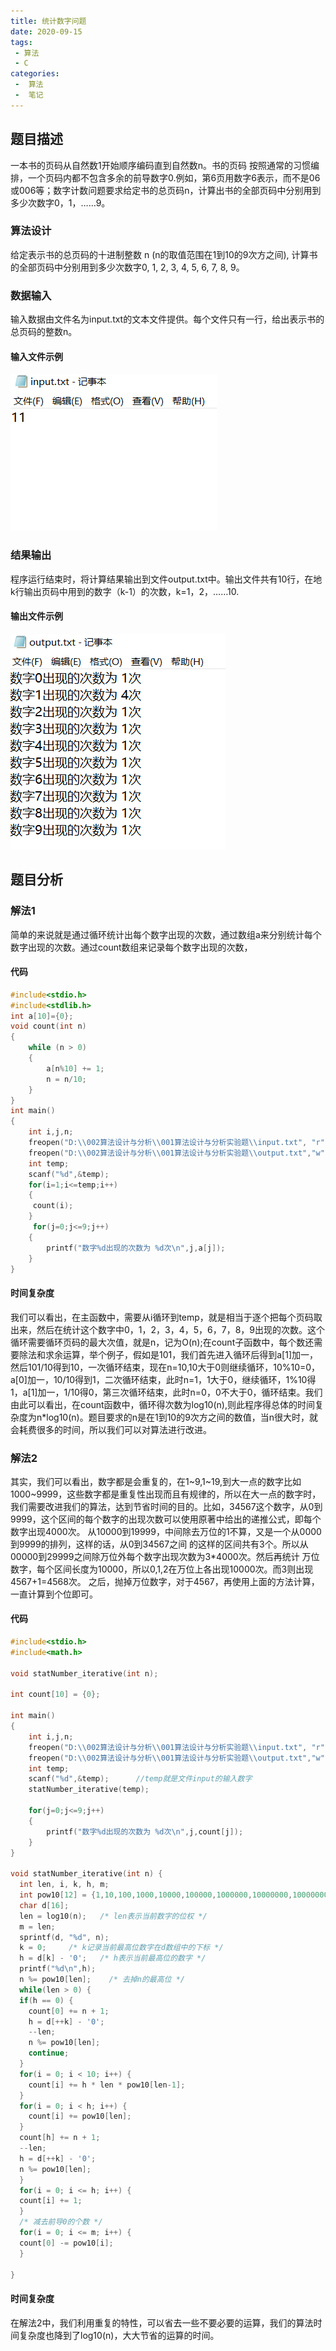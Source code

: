 ```yaml
---
title: 统计数字问题
date: 2020-09-15
tags:
 - 算法
 - C
categories:
 -  算法
 -  笔记
---
```



## 题目描述

一本书的页码从自然数1开始顺序编码直到自然数n。书的页码 按照通常的习惯编排，一个页码内都不包含多余的前导数字0.例如，第6页用数字6表示，而不是06或006等；数字计数问题要求给定书的总页码n，计算出书的全部页码中分别用到多少次数字0，1，……9。

### 算法设计

给定表示书的总页码的十进制整数 n (n的取值范围在1到10的9次方之间), 计算书的全部页码中分别用到多少次数字0, 1, 2, 3, 4, 5, 6, 7, 8, 9。

### 数据输入

输入数据由文件名为input.txt的文本文件提供。每个文件只有一行，给出表示书的总页码的整数n。

#### 输入文件示例

![输入文件](../images/image7.png)

### 结果输出

程序运行结束时，将计算结果输出到文件output.txt中。输出文件共有10行，在地k行输出页码中用到的数字（k-1）的次数，k=1，2，……10.

#### 输出文件示例

![输出文件](../images/snipaste_2020_09_15_23_06_47.png)

## 题目分析

### 解法1
简单的来说就是通过循环统计出每个数字出现的次数，通过数组a来分别统计每个数字出现的次数。通过count数组来记录每个数字出现的次数，

#### 代码 
```c
#include<stdio.h>
#include<stdlib.h>
int a[10]={0};	
void count(int n)
{
    while (n > 0)
    {
        a[n%10] += 1;
        n = n/10;
    }
}
int main()
{
	int i,j,n;
	freopen("D:\\002算法设计与分析\\001算法设计与分析实验题\\input.txt", "r", stdin);           
	freopen("D:\\002算法设计与分析\\001算法设计与分析实验题\\output.txt","w",stdout) ; 
    int temp;
	scanf("%d",&temp);              
	for(i=1;i<=temp;i++) 
	{
	 count(i); 
    }
	 for(j=0;j<=9;j++)
	{
	    printf("数字%d出现的次数为 %d次\n",j,a[j]);
	}	         
}

```

#### 时间复杂度
我们可以看出，在主函数中，需要从i循环到temp，就是相当于逐个把每个页码取出来，然后在统计这个数字中0，1，2，3，4，5，6，7，8，9出现的次数。这个循环需要循环页码的最大次值，就是n，记为O(n);在count子函数中，每个数还需要除法和求余运算，举个例子，假如是101，我们首先进入循环后得到a[1]加一，然后101/10得到10，一次循环结束，现在n=10,10大于0则继续循环，10%10=0，a[0]加一，10/10得到1，二次循环结束，此时n=1，1大于0，继续循环，1%10得1，a[1]加一，1/10得0，第三次循环结束，此时n=0，0不大于0，循环结束。我们由此可以看出，在count函数中，循环得次数为log10(n),则此程序得总体的时间复杂度为n*log10(n)。题目要求的n是在1到10的9次方之间的数值，当n很大时，就会耗费很多的时间，所以我们可以对算法进行改进。

### 解法2
其实，我们可以看出，数字都是会重复的，在1~9,1~19,到大一点的数字比如1000~9999，这些数字都是重复性出现而且有规律的，所以在大一点的数字时，我们需要改进我们的算法，达到节省时间的目的。比如，34567这个数字，从0到9999，这个区间的每个数字的出现次数可以使用原著中给出的递推公式，即每个数字出现4000次。
从10000到19999，中间除去万位的1不算，又是一个从0000到9999的排列，这样的话，从0到34567之间
的这样的区间共有3个。所以从00000到29999之间除万位外每个数字出现次数为3*4000次。然后再统计
万位数字，每个区间长度为10000，所以0,1,2在万位上各出现10000次。而3则出现4567+1=4568次。
之后，抛掉万位数字，对于4567，再使用上面的方法计算，一直计算到个位即可。


#### 代码
```c
#include<stdio.h>
#include<math.h>

void statNumber_iterative(int n);

int count[10] = {0};

int main()
{
	int i,j,n;
	freopen("D:\\002算法设计与分析\\001算法设计与分析实验题\\input.txt", "r", stdin);           
	freopen("D:\\002算法设计与分析\\001算法设计与分析实验题\\output.txt","w",stdout) ; 
    int temp;
	scanf("%d",&temp);      //temp就是文件input的输入数字 
    statNumber_iterative(temp);

	for(j=0;j<=9;j++)
	{
	    printf("数字%d出现的次数为 %d次\n",j,count[j]);
	}       
}

void statNumber_iterative(int n) {
  int len, i, k, h, m;
  int pow10[12] = {1,10,100,1000,10000,100000,1000000,10000000,100000000,1000000000};
  char d[16];
  len = log10(n);   /* len表示当前数字的位权 */
  m = len;
  sprintf(d, "%d", n);
  k = 0;     /* k记录当前最高位数字在d数组中的下标 */
  h = d[k] - '0';   /* h表示当前最高位的数字 */
  printf("%d\n",h); 
  n %= pow10[len];    /* 去掉n的最高位 */
  while(len > 0) {
  if(h == 0) {
    count[0] += n + 1;
    h = d[++k] - '0';
    --len;
    n %= pow10[len];
    continue;
  }
  for(i = 0; i < 10; i++) {
    count[i] += h * len * pow10[len-1];
  }
  for(i = 0; i < h; i++) {
    count[i] += pow10[len];
  }
  count[h] += n + 1;
  --len;
  h = d[++k] - '0';
  n %= pow10[len];
  }
  for(i = 0; i <= h; i++) {
  count[i] += 1;
  }
  /* 减去前导0的个数 */
  for(i = 0; i <= m; i++) { 
  count[0] -= pow10[i];
  }

}

```

#### 时间复杂度
在解法2中，我们利用重复的特性，可以省去一些不要必要的运算，我们的算法时间复杂度也降到了log10(n)，大大节省的运算的时间。